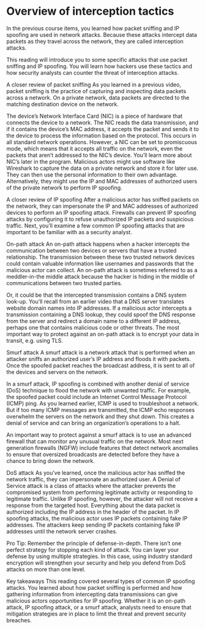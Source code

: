 # Overview of interception tactics
In the previous course items, you learned how packet sniffing and IP spoofing are used in network attacks. Because these attacks intercept data packets as they travel across the network, they are called interception attacks.

This reading will introduce you to some specific attacks that use packet sniffing and IP spoofing. You will learn how hackers use these tactics and how security analysts can counter the threat of interception attacks.

A closer review of packet sniffing 
As you learned in a previous video, packet sniffing is the practice of capturing and inspecting data packets across a network. On a private network, data packets are directed to the matching destination device on the network. 

The device’s Network Interface Card (NIC) is a piece of hardware that connects the device to a network. The NIC reads the data transmission, and if it contains the device’s MAC address, it accepts the packet and sends it to the device to process the information based on the protocol. This occurs in all standard network operations. However, a NIC can be set to promiscuous mode, which means that it accepts all traffic on the network, even the packets that aren’t addressed to the NIC’s device. You’ll learn more about NIC’s later in the program. Malicious actors might use software like Wireshark to capture the data on a private network and store it for later use. They can then use the personal information to their own advantage. Alternatively, they might use the IP and MAC addresses of authorized users of the private network to perform IP spoofing.

A closer review of IP spoofing 
After a malicious actor has sniffed packets on the network, they can impersonate the IP and MAC addresses of authorized devices to perform an IP spoofing attack. Firewalls can prevent IP spoofing attacks by configuring it to refuse unauthorized IP packets and suspicious traffic. Next, you’ll examine a few common IP spoofing attacks that are important to be familiar with as a security analyst.

On-path attack
An on-path attack happens when a hacker intercepts the communication between two devices or servers that have a trusted relationship. The transmission between these two trusted network devices could contain valuable information like usernames and passwords that the malicious actor can collect. An on-path attack is sometimes referred to as a meddler-in-the middle attack because the hacker is hiding in the middle of communications between two trusted parties.

Or, it could be that the intercepted transmission contains a DNS system look-up. You’ll recall from an earlier video that a DNS server translates website domain names into IP addresses. If a malicious actor intercepts a transmission containing a DNS lookup, they could spoof the DNS response from the server and redirect a domain name to a different IP address, perhaps one that contains malicious code or other threats. The most important way to protect against an on-path attack is to encrypt your data in transit, e.g. using TLS. 

Smurf attack
A smurf attack is a network attack that is performed when an attacker sniffs an authorized user’s IP address and floods it with packets. Once the spoofed packet reaches the broadcast address, it is sent to all of the devices and servers on the network. 

In a smurf attack, IP spoofing is combined with another denial of service (DoS) technique to flood the network with unwanted traffic. For example, the spoofed packet could include an Internet Control Message Protocol (ICMP) ping. As you learned earlier, ICMP is used to troubleshoot a network. But if too many ICMP messages are transmitted, the ICMP echo responses overwhelm the servers on the network and they shut down. This creates a denial of service and can bring an organization’s operations to a halt.

An important way to protect against a smurf attack is to use an advanced firewall that can monitor any unusual traffic on the network. Most next generation firewalls (NGFW) include features that detect network anomalies to ensure that oversized broadcasts are detected before they have a chance to bring down the network.

DoS attack
As you’ve learned, once the malicious actor has sniffed the network traffic, they can impersonate an authorized user. A Denial of Service attack is a class of attacks where the attacker prevents the compromised system from performing legitimate activity or responding to legitimate traffic. Unlike IP spoofing, however, the attacker will not receive a response from the targeted host. Everything about the data packet is authorized including the IP address in the header of the packet. In IP spoofing attacks, the malicious actor uses IP packets containing fake IP addresses. The attackers keep sending IP packets containing fake IP addresses until the network server crashes.

Pro Tip: Remember the principle of defense-in-depth. There isn’t one perfect strategy for stopping each kind of attack. You can layer your defense by using multiple strategies. In this case, using industry standard encryption will strengthen your security and help you defend from DoS attacks on more than one level. 

Key takeaways
This reading covered several types of common IP spoofing attacks. You learned about how packet sniffing is performed and how gathering information from intercepting data transmissions can give malicious actors opportunities for IP spoofing. Whether it is an on-path attack, IP spoofing attack, or a smurf attack, analysts need to ensure that mitigation strategies are in place to limit the threat and prevent security breaches.
